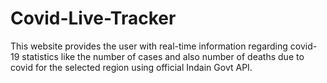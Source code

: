 # Covid-Live-Tracker
This website provides the user with real-time information regarding covid-19 statistics like the number of cases and also number of deaths due to covid for the selected region using official Indain Govt API.

